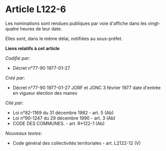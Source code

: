 # Article L122-6

Les nominations sont rendues publiques par voie d'affiche dans les vingt-quatre heures de leur date. 

Elles sont, dans le même délai, notifiées au sous-préfet.

**Liens relatifs à cet article**

_Codifié par_:

  - Décret n°77-90 1977-01-27

_Créé par_:

  - Décret n°77-90 1977-01-27 JORF et JONC 3 février 1977 date d'entrée en vigueur élection des maires

_Cité par_:

  - Loi n°82-1169 du 31 décembre 1982 - art. 5 (Ab)
  - Loi n°90-1247 du 29 décembre 1990 - art. 3 (Ab)
  - CODE DES COMMUNES. - art. R*122-1 (Ab)

_Nouveaux textes_:

  - Code général des collectivités territoriales - art. L2122-12 (V)
